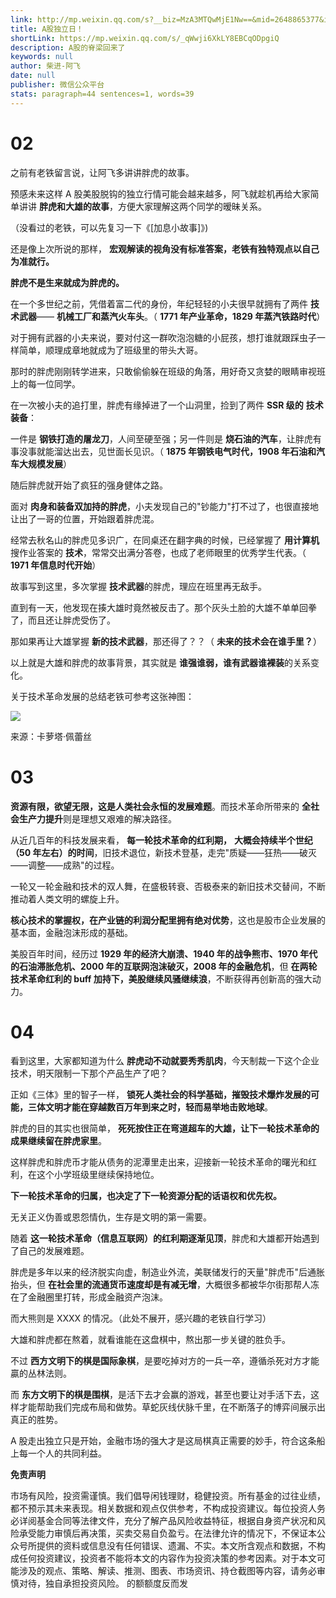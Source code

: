 ```yaml
---
link: http://mp.weixin.qq.com/s?__biz=MzA3MTQwMjE1Nw==&mid=2648865377&idx=1&sn=13756b678f352a8674946bd4bf64501b&chksm=8738cda3b04f44b5b22722b9035845fedc107b9af549184c9fb243d04b711e4d17490613ce62#rd
title: A股独立日！
shortLink: https://mp.weixin.qq.com/s/_qWwji6XkLY8EBCqODpgiQ
description: A股的脊梁回来了
keywords: null
author: 柴进-阿飞
date: null
publisher: 微信公众平台
stats: paragraph=44 sentences=1, words=39
---
```


# 02

之前有老铁留言说，让阿飞多讲讲胖虎的故事。

预感未来这样 A 股美股脱钩的独立行情可能会越来越多，阿飞就趁机再给大家简单讲讲 **胖虎和大雄的故事**，方便大家理解这两个同学的暧昧关系。

（没看过的老铁，可以先复习一下《[加息小故事]》)

还是像上次所说的那样， **宏观解读的视角没有标准答案，老铁有独特观点以自己为准就行。**

**胖虎不是生来就成为胖虎的。**

在一个多世纪之前，凭借着富二代的身份，年纪轻轻的小夫很早就拥有了两件 **技术武器**—— **机械工厂和蒸汽火车头**。（ **1771 年产业革命，1829 年蒸汽铁路时代**）

对于拥有武器的小夫来说，要对付这一群吹泡泡糖的小屁孩，想打谁就跟踩虫子一样简单，顺理成章地就成为了班级里的带头大哥。

那时的胖虎刚刚转学进来，只敢偷偷躲在班级的角落，用好奇又贪婪的眼睛审视班上的每一位同学。

在一次被小夫的追打里，胖虎有缘掉进了一个山洞里，捡到了两件 **SSR 级的** **技术装备**：

一件是 **钢铁打造的屠龙刀**，人间至硬至强；另一件则是 **烧石油的汽车**，让胖虎有事没事就能溜达出去，见世面长见识。（ **1875 年钢铁电气时代，1908 年石油和汽车大规模发展**）

随后胖虎就开始了疯狂的强身健体之路。

面对 **肉身和装备双加持的胖虎**，小夫发现自己的"钞能力"打不过了，也很直接地让出了一哥的位置，开始跟着胖虎混。

经常去秋名山的胖虎见多识广，在同桌还在翻字典的时候，已经掌握了 **用计算机**搜作业答案的 **技术**，常常交出满分答卷，也成了老师眼里的优秀学生代表。（ **1971 年信息时代开始**）

故事写到这里，多次掌握 **技术武器**的胖虎，理应在班里再无敌手。

直到有一天，他发现在揍大雄时竟然被反击了。那个灰头土脸的大雄不单单回拳了，而且还让胖虎受伤了。

那如果再让大雄掌握 **新的技术武器**，那还得了？？（ **未来的技术会在谁手里？**）

以上就是大雄和胖虎的故事背景，其实就是 **谁强谁弱，谁有武器谁裸装**的关系变化。

关于技术革命发展的总结老铁可参考这张神图：

![](https://mmbiz.qpic.cn/mmbiz_png/AIlSPIN5Zkghf6o5ajMXAAOA93XBIYVwe9OzbBKSPWLPW9qW8WE202TeQaArjGlw2NflKIlyV9knzxrlsaJ4cQ/640?wx_fmt=png&wxfrom=5&wx_lazy=1&wx_co=1)

来源：卡萝塔·佩蕾丝

# 03

**资源有限，欲望无限，这是人类社会永恒的发展难题**。而技术革命所带来的 **全社会生产力提升**则是理想又艰难的解决路径。

从近几百年的科技发展来看， **每一轮技术革命的红利期，** **大概会持续半个世纪（50 年左右）的时间**，旧技术退位，新技术登基，走完"质疑——狂热——破灭——调整——成熟"的过程。

一轮又一轮金融和技术的双人舞，在盛极转衰、否极泰来的新旧技术交替间，不断推动着人类文明的螺旋上升。

**核心技术的掌握权，在产业链的利润分配里拥有绝对优势**，这也是股市企业发展的基本面，金融泡沫形成的基础。

美股百年时间，经历过 **1929 年的经济大崩溃、1940 年的战争熊市、1970 年代的石油滞胀危机、2000 年的互联网泡沫破灭，2008 年的金融危机**，但 **在两轮技术革命红利的 buff 加持下，美股继续风骚继续浪**，不断获得再创新高的强大动力。

# 04

看到这里，大家都知道为什么 **胖虎动不动就要秀秀肌肉**，今天制裁一下这个企业技术，明天限制一下那个产品生产了吧？

正如《三体》里的智子一样， **锁死人类社会的科学基础，摧毁技术爆炸发展的可能，三体文明才能在穿越数百万年到来之时，轻而易举地击败地球**。

胖虎的目的其实也很简单， **死死按住正在弯道超车的大雄，让下一轮技术革命的成果继续留在胖虎家里**。

这样胖虎和胖虎币才能从债务的泥潭里走出来，迎接新一轮技术革命的曙光和红利，在这个小学班级里继续保持地位。

**下一轮技术革命的归属，也决定了下一轮资源分配的话语权和优先权。**

无关正义伪善或恩怨情仇，生存是文明的第一需要。

随着 **这一轮技术革命（信息互联网）的红利期逐渐见顶**，胖虎和大雄都开始遇到了自己的发展难题。

胖虎是多年以来的经济脱实向虚，制造业外流，美联储发行的天量"胖虎币"后通胀抬头，但 **在社会里的流通货币速度却是有减无增**，大概很多都被华尔街那帮人冻在了金融圈里打转，形成金融资产泡沫。

而大熊则是 XXXX 的情况。（此处不展开，感兴趣的老铁自行学习）

大雄和胖虎都在熬着，就看谁能在这盘棋中，熬出那一步关键的胜负手。

不过 **西方文明下的棋是国际象棋**，是要吃掉对方的一兵一卒，遵循杀死对方才能贏的丛林法则。

而 **东方文明下的棋是围棋**，是活下去才会赢的游戏，甚至也要让对手活下去，这样才能帮助我们完成布局和做势。草蛇灰线伏脉千里，在不断落子的博弈间展示出真正的胜势。

A 股走出独立只是开始，金融市场的强大才是这局棋真正需要的妙手，符合这条船上每一个人的共同利益。

**免责声明**

市场有风险，投资需谨慎。我们倡导闲钱理财，稳健投资。所有基金的过往业绩，都不预示其未来表现。相关数据和观点仅供参考，不构成投资建议。每位投资人务必详阅基金合同等法律文件，充分了解产品风险收益特征，根据自身资产状况和风险承受能力审慎后再决策，买卖交易自负盈亏。在法律允许的情况下，不保证本公众号所提供的资料或信息没有任何错误、遗漏、不实。本文所含观点和数据，不构成任何投资建议，投资者不能将本文的内容作为投资决策的参考因素。对于本文可能涉及的观点、策略、解读、推测、图表、市场资讯、持仓截图等内容，请务必审慎对待，独自承担投资风险。
的额额度反而发
